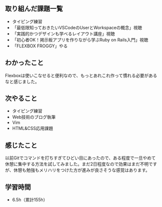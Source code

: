 ## 取り組んだ課題一覧
- タイピング練習
- 「最低限知っておきたいVSCodeのUserとWorkspaceの概念」視聴
- 「実践的かつデザインも学べるレイアウト講座」視聴
- 「初心者OK！掲示板アプリを作りながら学ぶRuby on Rails入門」視聴
- 「FLEXBOX FROGGY」やる
## わかったこと
Flexboxは使いこなせると便利なので、もっとあれこれ作って慣れる必要があるなと感じました。
## 次やること
- タイピング練習
- Web技術のブログ執筆
- Vim
- HTML&CSS応用課題
## 感じたこと
以前Gitでコマンドを打ちすぎてひどい目にあったので、ある程度で一旦やめて休憩に集中する方法を試してみました。まだ2日程度なので効果はまだ不明ですが、休憩も勉強もメリハリをつけた方が進みが良さそうな感覚はあります。
## 学習時間
- 6.5h（累計155h） 
